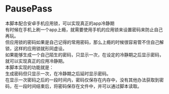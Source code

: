 # PausePass
  本脚本配合安卓手机应用锁，可以实现真正的app冷静期  
  有时候在手机上刷一个app上瘾，就需要使用手机的应用锁来设置密码来防止自己再玩。  
  但应用锁的密码如果是自己记得的常用密码，那么上瘾的时候很容易管不住自己解锁，这样的应用锁就形同虚设。  
  如果能够生成一个自己陌生的密码，只显示一次，在设定的冷静期之后显示密码，就可以实现真正的应用冷静期。  
  本脚本实现的功能就是：  
  生成密码但只显示一次，在冷静期之后延时显示密码。  
  在显示一次密码之后的一段时间内，密码仅保存在内存中，没有其他办法获取到密码，在一段时间结束后，将密码保存在文件中，并可以通过脚本读取。  
